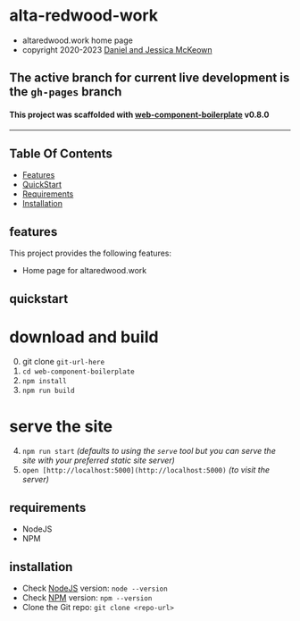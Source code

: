  
 # alta-redwood-work

 * altaredwood.work home page
 * copyright 2020-2023 [Daniel and Jessica McKeown](http://jess-and-dan-mckeown.com)

 ## The active branch for current live development is the `gh-pages` branch

 #### This project was scaffolded with [web-component-boilerplate](https://web-component-boilerplate.pacificio.com) v0.8.0

 ---

## Table Of Contents
- [Features](#features)
- [QuickStart](#quickstart)
- [Requirements](#requirements)
- [Installation](#installation)

## features
This project provides the following features:
- Home page for altaredwood.work

## quickstart


download and build
===

0. git clone `git-url-here`
1. `cd web-component-boilerplate`
2. `npm install`
3. `npm run build`


serve the site
===

4. `npm run start` *(defaults to using the `serve` tool but you can serve the site with your preferred static site server)*
5. `open [http://localhost:5000](http://localhost:5000)` *(to visit the server)*

## requirements
- NodeJS
- NPM

## installation
- Check [NodeJS](https://nodejs.org/en/) version: `node --version`
- Check [NPM](https://www.npmjs.com/) version: `npm --version`
- Clone the Git repo: `git clone <repo-url>`

